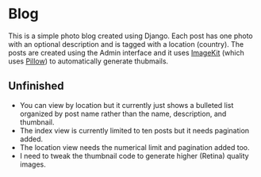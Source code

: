 # Blog

This is a simple photo blog created using Django. Each post has one photo with an optional description and is tagged with a location (country). The posts are created using the Admin interface and it uses [ImageKit](https://pypi.org/project/django-imagekit) (which uses [Pillow](http://pypi.python.org/pypi/Pillow)) to automatically generate thubmails.

## Unfinished

* You can view by location but it currently just shows a bulleted list organized by post name rather than the name, description, and thumbnail.
* The index view is currently limited to ten posts but it needs pagination added.
* The location view needs the numerical limit and pagination added too.
* I need to tweak the thumbnail code to generate higher (Retina) quality images.
